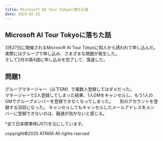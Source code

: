 ```yaml
---
title: Microsoft AI Tour Tokyoに落ちた話
date: 2025-02-23
---
```


## Microsoft AI Tour Tokyoに落ちた話

3月27日に開催されるMicrosoft AI Tour Tokyoに知人から誘われて申し込んだ。  
実際にはグループで申し込み、さまざまな問題が発生した。  
そして2月の第4週に申し込みを完了して、落選した。

## 問題1

グループマネージャー（以下GM）で複数人登録してはダメだった。  
マネージャーで2人登録してしまった結果、1人GMをキャンセルし、もう1人のGMでグループメンバーを登録できなくなってしまった。　　別のアカウントを登録する羽目になった。
キャンセルしてもキャンセルしたメールアドレスをメンバーに登録できないのは、融通が効かないと感じる。


*全て日本標準時(JST)を元にしています。

copyright©︎2025 ATRIIIA All rights rserved
